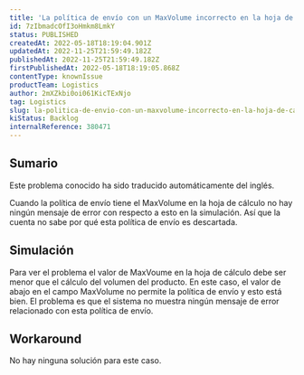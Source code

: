 ```yaml
---
title: 'La política de envío con un MaxVolume incorrecto en la hoja de cálculo no muestra el error del mensaje en la simulación'
id: 7zIbmadcOfI3oHmkm8LmkY
status: PUBLISHED
createdAt: 2022-05-18T18:19:04.901Z
updatedAt: 2022-11-25T21:59:49.182Z
publishedAt: 2022-11-25T21:59:49.182Z
firstPublishedAt: 2022-05-18T18:19:05.868Z
contentType: knownIssue
productTeam: Logistics
author: 2mXZkbi0oi061KicTExNjo
tag: Logistics
slug: la-politica-de-envio-con-un-maxvolume-incorrecto-en-la-hoja-de-calculo-no-muestra-el-error-del-mensaje-en-la-simulacion
kiStatus: Backlog
internalReference: 380471
---
```


## Sumario

<div class="alert alert-info">
  <p>Este problema conocido ha sido traducido automáticamente del inglés.</p>
</div>


Cuando la política de envío tiene el MaxVolume en la hoja de cálculo no hay ningún mensaje de error con respecto a esto en la simulación.
Así que la cuenta no sabe por qué esta política de envío es descartada.



## Simulación


Para ver el problema el valor de MaxVoume en la hoja de cálculo debe ser menor que el cálculo del volumen del producto.
En este caso, el valor de abajo en el campo MaxVolume no permite la política de envío y esto está bien. El problema es que el sistema no muestra ningún mensaje de error relacionado con esta política de envío.



## Workaround


No hay ninguna solución para este caso.


